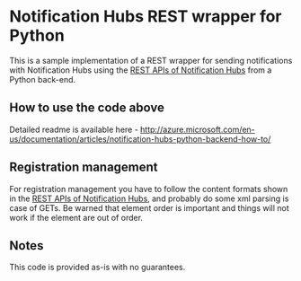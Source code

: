 # Notification Hubs REST wrapper for Python

This is a sample implementation of a REST wrapper for sending notifications with Notification Hubs using the [REST APIs of Notification Hubs](http://msdn.microsoft.com/en-us/library/dn495827.aspx) from a Python back-end.

## How to use the code above

Detailed readme is available here - 
http://azure.microsoft.com/en-us/documentation/articles/notification-hubs-python-backend-how-to/

## Registration management

For registration management you have to follow the content formats shown in the [REST APIs of Notification Hubs](http://msdn.microsoft.com/en-us/library/dn495827.aspx), and probably do some xml parsing is case of GETs. Be warned that element order is important and things will not work if the element are out of order.

## Notes
This code is provided as-is with no guarantees.